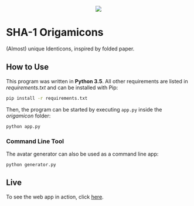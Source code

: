 <p align="center">
  <img src="https://github.com/Mailea/individual-sha1-origamicons/blob/master/origamicon/static/img/logo.png"/>
</p>


# SHA-1 Origamicons


(Almost) unique Identicons, inspired by folded paper.   

## How to Use
This program was written in **Python 3.5**. All other requirements are listed in *requirements.txt* and can be installed with Pip:
```bash
pip install -r requirements.txt
```
Then, the program can be started by executing `app.py` inside the *origamicon* folder:
```
python app.py
```


### Command Line Tool
The avatar generator can also be used as a command line app:
```
python generator.py
```

## Live
To see the web app in action, click [here](http://sha1-origamicon.herokuapp.com/).
